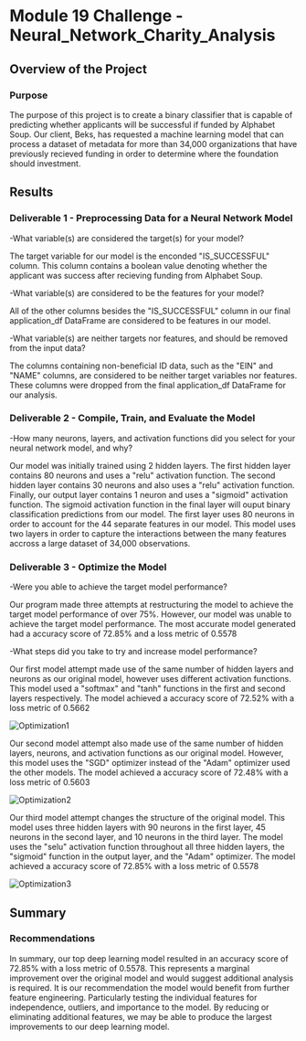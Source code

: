# Module 19 Challenge - Neural_Network_Charity_Analysis

## Overview of the Project

### Purpose
The purpose of this project is to create a binary classifier that is capable of predicting whether applicants will be successful if funded by Alphabet Soup. Our client, Beks, has requested a machine learning model that can process a dataset of metadata for more than 34,000 organizations that have previously recieved funding in order to determine where the foundation should investment.

## Results

### Deliverable 1 - Preprocessing Data for a Neural Network Model

-What variable(s) are considered the target(s) for your model?

The target variable for our model is the enconded "IS_SUCCESSFUL" column. This column contains a boolean value denoting whether the applicant was success after recieving funding from Alphabet Soup.

-What variable(s) are considered to be the features for your model?

All of the other columns besides the "IS_SUCCESSFUL" column in our final application_df DataFrame are considered to be features in our model.

-What variable(s) are neither targets nor features, and should be removed from the input data?

The columns containing non-beneficial ID data, such as the "EIN" and "NAME" columns, are considered to be neither target variables nor features. These columns were dropped from the final application_df DataFrame for our analysis.

### Deliverable 2 - Compile, Train, and Evaluate the Model

-How many neurons, layers, and activation functions did you select for your neural network model, and why?

Our model was initially trained using 2 hidden layers. The first hidden layer contains 80 neurons and uses a "relu" activation function. The second hidden layer contains 30 neurons and also uses a "relu" activation function. Finally, our output layer contains 1 neuron and uses a "sigmoid" activation function. The sigmoid activation function in the final layer will ouput binary classification predictions from our model. The first layer uses 80 neurons in order to account for the 44 separate features in our model. This model uses two layers in order to capture the interactions between the many features accross a large dataset of 34,000 observations.

### Deliverable 3 - Optimize the Model

-Were you able to achieve the target model performance?

Our program made three attempts at restructuring the model to achieve the target model performance of over 75%. However, our model was unable to achieve the target model performance. The most accurate model generated had a accuracy score of 72.85% and a loss metric of 0.5578

-What steps did you take to try and increase model performance?

Our first model attempt made use of the same number of hidden layers and neurons as our original model, however uses different activation functions. This model used a "softmax" and "tanh" functions in the first and second layers respectively. The model achieved a accuracy score of 72.52% with a loss metric of 0.5662

![Optimization1](https://user-images.githubusercontent.com/103288980/192647921-38ce9a84-7aab-4e80-98d7-c34bcb10f749.PNG)

Our second model attempt also made use of the same number of hidden layers, neurons, and activation functions as our original model. However, this model uses the "SGD" optimizer instead of the "Adam" optimizer used the other models. The model achieved a accuracy score of 72.48% with a loss metric of 0.5603

![Optimization2](https://user-images.githubusercontent.com/103288980/192647939-1a47b831-664f-4a58-b348-ecdf8afc7f67.PNG)

Our third model attempt changes the structure of the original model. This model uses three hidden layers with 90 neurons in the first layer, 45 neurons in the second layer, and 10 neurons in the third layer. The model uses the "selu" activation function throughout all three hidden layers, the "sigmoid" function in the output layer, and the "Adam" optimizer. The model achieved a accuracy score of 72.85% with a loss metric of 0.5578

![Optimization3](https://user-images.githubusercontent.com/103288980/192647948-8b94b853-fb9f-439e-9db7-25d222070886.PNG)

## Summary

### Recommendations
In summary, our top deep learning model resulted in an accuracy score of 72.85% with a loss metric of 0.5578. This represents a marginal improvement over the original model and would suggest additional analysis is required. It is our recommendation the model would benefit from further feature engineering. Particularly testing the individual features for independence, outliers, and importance to the model. By reducing or eliminating additional features, we may be able to produce the largest improvements to our deep learning model.
